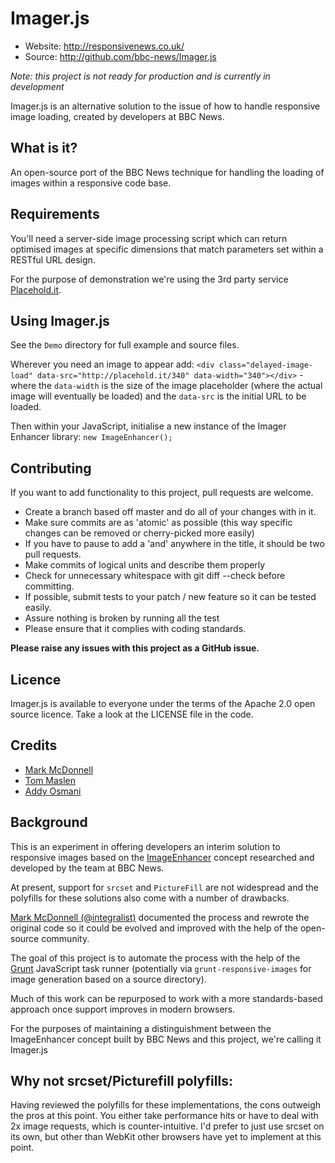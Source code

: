 # Imager.js

 * Website: http://responsivenews.co.uk/
 * Source: http://github.com/bbc-news/Imager.js 
 
*Note: this project is not ready for production and is currently in development*
 
Imager.js is an alternative solution to the issue of how to handle responsive image loading, created by developers at BBC News.

## What is it?

An open-source port of the BBC News technique for handling the loading of images within a responsive code base.

## Requirements

You'll need a server-side image processing script which can return optimised images at specific dimensions that match parameters set within a RESTful URL design.

For the purpose of demonstration we're using the 3rd party service [Placehold.it](http://placehold.it/).

## Using Imager.js

See the `Demo` directory for full example and source files.

Wherever you need an image to appear add: `<div class="delayed-image-load" data-src="http://placehold.it/340" data-width="340"></div>` - where the `data-width` is the size of the image placeholder (where the actual image will eventually be loaded) and the `data-src` is the initial URL to be loaded. 

Then within your JavaScript, initialise a new instance of the Imager Enhancer library: `new ImageEnhancer();`

## Contributing

If you want to add functionality to this project, pull requests are welcome.

 * Create a branch based off master and do all of your changes with in it.
 * Make sure commits are as 'atomic' as possible (this way specific changes can be removed or cherry-picked more easily)
 * If you have to pause to add a 'and' anywhere in the title, it should be two pull requests.
 * Make commits of logical units and describe them properly
 * Check for unnecessary whitespace with git diff --check before committing.
 * If possible, submit tests to your patch / new feature so it can be tested easily.
 * Assure nothing is broken by running all the test
 * Please ensure that it complies with coding standards.

**Please raise any issues with this project as a GitHub issue.**

## Licence

Imager.js is available to everyone under the terms of the Apache 2.0 open source licence. 
Take a look at the LICENSE file in the code.

## Credits

 * [Mark McDonnell](http://twitter.com/integralist)
 * [Tom Maslen](http://twitter.com/tmaslen)
 * [Addy Osmani](http://twitter.com/addyosmani) 

## Background

This is an experiment in offering developers an interim solution to responsive images based on the [ImageEnhancer](https://gist.github.com/Integralist/6157139) concept researched and developed by the team at BBC News. 

At present, support for `srcset` and `PictureFill` are not widespread and the polyfills for these solutions also come with a number of drawbacks. 

[Mark McDonnell (@integralist)](http://twitter.com/Integralist) documented the process and rewrote the original code so it could be evolved and improved with the help of the open-source community.

The goal of this project is to automate the process with the help of the [Grunt](http://gruntjs.com/) JavaScript task runner (potentially via `grunt-responsive-images` for image generation based on a source directory).

Much of this work can be repurposed to work with a more standards-based approach once support improves in modern browsers.

For the purposes of maintaining a distinguishment between the ImageEnhancer concept built by BBC News and this project, we're calling it Imager.js

## Why not srcset/Picturefill polyfills:

Having reviewed the polyfills for these implementations, the cons outweigh the pros at this point. You either take performance hits or have to deal with 2x image requests, which is counter-intuitive. I'd prefer to just use srcset on its own, but other than WebKit other browsers have yet to implement at this point.
